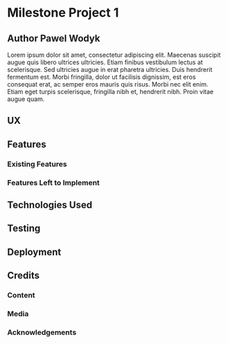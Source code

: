 # Milestone Project 1 
## Author Pawel Wodyk

Lorem ipsum dolor sit amet, consectetur adipiscing elit. Maecenas suscipit augue quis libero ultrices ultricies. Etiam finibus vestibulum lectus at scelerisque. Sed ultricies augue in erat pharetra ultricies. Duis hendrerit fermentum est. Morbi fringilla, dolor ut facilisis dignissim, est eros consequat erat, ac semper eros mauris quis risus. Morbi nec elit enim. Etiam eget turpis scelerisque, fringilla nibh et, hendrerit nibh. Proin vitae augue quam. 
 
## UX

## Features
 
### Existing Features

### Features Left to Implement

## Technologies Used

## Testing

## Deployment

## Credits

### Content

### Media

### Acknowledgements
